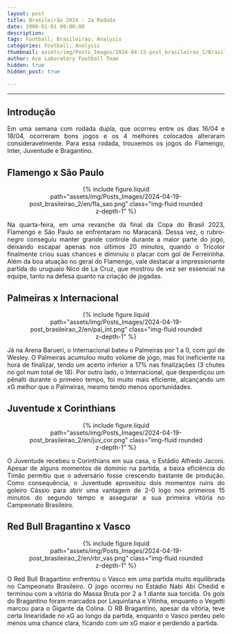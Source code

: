 ```yaml
---
layout: post
title: Brasileirão 2024 - 2a Rodada
date: 2000-01-01 00:00:00
description:
tags: Football; Brasileirao; Analysis
categories: Football; Analysis
thumbnail: assets/img/Posts_Images/2024-04-15-post_brasileirao_1/Brasileirao_Assai_2022.png
author: Ace Laboratory Football Team
hidden: true
hidden_post: true

---
```


---
<h2>Introdução</h2>

<div style="text-align: justify">
<p align="justify">
Em uma semana com rodada dupla, que ocorreu entre os dias 16/04 e 18/04, ocorreram bons jogos e os 4 melhores colocados alteraram consideravelmente. Para essa rodada, trouxemos os jogos do Flamengo, Inter, Juventude e Bragantino.
</p>
</div>

<h2>Flamengo x São Paulo</h2>

<div style="text-align: justify">

<div style="width: 80%; margin: 0 auto; text-align: center;">
{% include figure.liquid path="assets/img/Posts_Images/2024-04-19-post_brasileirao_2/en/fla_sao.png" class="img-fluid rounded z-depth-1" %}
</div>

<p align="justify">

Na quarta-feira, em uma revanche da final da Copa do Brasil 2023, Flamengo e São Paulo se enfrentaram no Maracanã. Dessa vez, o rubro-negro conseguiu manter grande controle durante a maior parte do jogo, deixando escapar apenas nos últimos 20 minutos, quando o Tricolor finalmente criou suas chances e diminuiu o placar com gol de Ferreirinha.
Além da boa atuação no geral do Flamengo, vale destacar a impressionante partida do uruguaio Nico de La Cruz, que mostrou de vez ser essencial na equipe, tanto na defesa quanto na criação de jogadas.

</p>

</div>


<h2>Palmeiras x Internacional</h2>

<div style="text-align: justify">

<div style="width: 80%; margin: 0 auto; text-align: center;">
{% include figure.liquid path="assets/img/Posts_Images/2024-04-19-post_brasileirao_2/en/pal_int.png" class="img-fluid rounded z-depth-1" %}
</div>

<p align="justify">
Já na Arena Barueri, o Internacional bateu o Palmeiras por 1 a 0, com gol de Wesley. O Palmeiras acumulou muito volume de jogo, mas foi ineficiente na hora de finalizar, tendo um acerto inferior a 17% nas finalizações (3 chutes no gol num total de 18). Por outro lado, o Internacional, que desperdiçou um pênalti durante o primeiro tempo, foi muito mais eficiente, alcançando um xG melhor que o Palmeiras, mesmo tendo menos oportunidades.

</p>

</div>

<h2>Juventude x Corinthians
</h2>

<div style="text-align: justify">

<div style="width: 80%; margin: 0 auto; text-align: center;">
{% include figure.liquid path="assets/img/Posts_Images/2024-04-19-post_brasileirao_2/en/juv_cor.png" class="img-fluid rounded z-depth-1" %}
</div>

<p align="justify">
O Juventude recebeu o Corinthians em sua casa, o Estádio Alfredo Jaconi. Apesar de alguns momentos de domínio na partida, a baixa eficiência do Timão permitiu que o adversário fosse crescendo bastante de produção. Como consequência, o Juventude aproveitou dois momentos ruins do goleiro Cássio para abrir uma vantagem de 2-0 logo nos primeiros 15 minutos do segundo tempo e assegurar a sua primeira vitória no Campeonato Brasileiro.

</p>

</div>

<h2>Red Bull Bragantino x Vasco</h2>

<div style="text-align: justify">

<div style="width: 80%; margin: 0 auto; text-align: center;">
{% include figure.liquid path="assets/img/Posts_Images/2024-04-19-post_brasileirao_2/en/rbr_vas.png" class="img-fluid rounded z-depth-1" %}
</div>

<p align="justify">
O Red Bull Bragantino enfrentou o Vasco em uma partida muito equilibrada no Campeonato Brasileiro. O jogo ocorreu no Estádio Nabi Abi Chedid e terminou com a vitória do Massa Bruta por 2 a 1 diante sua torcida. Os gols do Bragantino foram marcados por Laquintana e Vitinha, enquanto o Vegetti marcou para o Gigante da Colina. O RB Bragantino, apesar da vitória, teve certa linearidade no xG ao longo da partida, enquanto o Vasco perdeu pelo menos uma chance clara, ficando com um xG maior e perdendo a partida.


</p>

</div>
